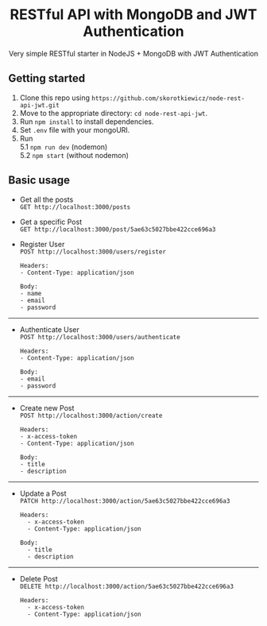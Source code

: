 <h1 align="center">
  RESTful API with MongoDB and JWT Authentication
</h1>
<p align="center">Very simple RESTful starter in NodeJS + MongoDB with JWT Authentication</p>


## Getting started

1. Clone this repo using `https://github.com/skorotkiewicz/node-rest-api-jwt.git`
2. Move to the appropriate directory: `cd node-rest-api-jwt`.
3. Run `npm install` to install dependencies.
4. Set `.env` file with your mongoURI.
5. Run  
5.1 `npm run dev` (nodemon)  
5.2 `npm start` (without nodemon)


## Basic usage

* Get all the posts  
`GET http://localhost:3000/posts`


* Get a specific Post  
`GET http://localhost:3000/post/5ae63c5027bbe422cce696a3`


* Register User  
`POST http://localhost:3000/users/register`  

      Headers:
      - Content-Type: application/json  
      
      Body:
      - name
      - email
      - password

___
* Authenticate User  
`POST http://localhost:3000/users/authenticate`

      Headers:
      - Content-Type: application/json

      Body:
      - email
      - password
___
* Create new Post  
`POST http://localhost:3000/action/create`

      Headers:
      - x-access-token
      - Content-Type: application/json

      Body:
      - title
      - description
___
* Update a Post  
`PATCH http://localhost:3000/action/5ae63c5027bbe422cce696a3`

      Headers:
        - x-access-token
        - Content-Type: application/json

      Body:
        - title
        - description
___
* Delete Post  
`DELETE http://localhost:3000/action/5ae63c5027bbe422cce696a3`

      Headers:
        - x-access-token
        - Content-Type: application/json